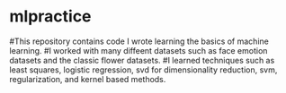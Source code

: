 # mlpractice

#This repository contains code I wrote learning the basics of machine learning. 
#I worked with many diffeent datasets such as face emotion datasets and the classic flower datasets.
#I learned techniques such as least squares, logistic regression, svd for dimensionality reduction, svm, regularization, and kernel based methods.
